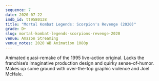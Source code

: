```yaml
---
sequence: 7
date: 2020-07-22
imdb_id: tt9580138
title: "Mortal Kombat Legends: Scorpion's Revenge (2020)"
grade: D+
slug: mortal-kombat-legends-scorpions-revenge-2020
venue: Amazon Streaming
venue_notes: 2020 WB Animation 1080p
---
```


Animated quasi-remake of the 1995 live-action original. Lacks the franchise’s imaginative production design and quirky sense-of-humor. Makes up some ground with over-the-top graphic violence and Joel McHale.
